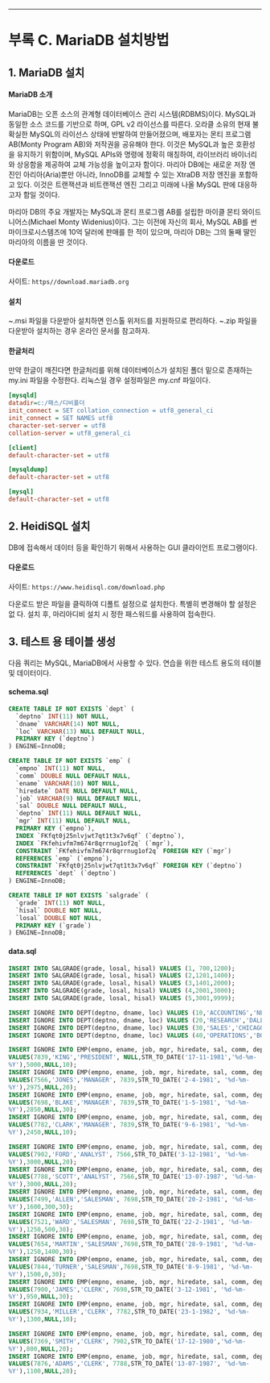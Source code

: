 ***

# 부록 C. MariaDB 설치방법

## 1. MariaDB 설치

#### MariaDB 소개

MariaDB는 오픈 소스의 관계형 데이터베이스 관리 시스템(RDBMS)이다. MySQL과 동일한 소스 코드를 기반으로 하며, GPL v2 라이선스를 따른다. 오라클 소유의 현재 불확실한 MySQL의 라이선스 상태에 반발하여 만들어졌으며, 배포자는 몬티 프로그램 AB(Monty Program AB)와 저작권을 공유해야 한다. 이것은 MySQL과 높은 호환성을 유지하기 위함이며, MySQL APIs와 명령에 정확히 매칭하여, 라이브러리 바이너리와 상응함을 제공하여 교체 가능성을 높이고자 함이다. 마리아 DB에는 새로운 저장 엔진인 아리아(Aria)뿐만 아니라, InnoDB를 교체할 수 있는 XtraDB 저장 엔진을 포함하고 있다. 이것은 트랜잭션과 비트랜잭션 엔진 그리고 미래에 나올 MySQL 판에 대응하고자 함일 것이다.

마리아 DB의 주요 개발자는 MySQL과 몬티 프로그램 AB를 설립한 마이클 몬티 와이드니어스(Michael Monty Widenius)이다. 그는 이전에 자신의 회사, MySQL AB를 썬마이크로시스템즈에 10억 달러에 판매를 한 적이 있으며, 마리아 DB는 그의 둘째 딸인 마리아의 이름을 딴 것이다.

#### 다운로드

사이트: `https//download.mariadb.org`

#### 설치

~.msi 파일을 다운받아 설치하면 인스톨 위저드를 지원하므로 편리하다.
~.zip 파일을 다운받아 설치하는 경우 온라인 문서를 참고하자.

#### 한글처리

만약 한글이 깨진다면 한글처리를 위해 데이터베이스가 설치된 폴더 밑으로 존재하는 my.ini 파일을 수정한다. 리눅스일 경우 설정파일은 my.cnf 파일이다.

```ini
[mysqld]
datadir=c:/패스/디비폴더
init_connect = SET collation_connection = utf8_general_ci
init_connect = SET NAMES utf8
character-set-server = utf8
collation-server = utf8_general_ci

[client]
default-character-set = utf8

[mysqldump]
default-character-set = utf8

[mysql]
default-character-set = utf8
```

## 2. HeidiSQL 설치

DB에 접속해서 데이터 등을 확인하기 위해서 사용하는 GUI 클라이언트 프로그램이다.

#### 다운로드

사이트: `https://www.heidisql.com/download.php`

다운로드 받은 파일을 클릭하여 디폴트 설정으로 설치한다. 특별히 변경해야 할 설정은 없
다. 설치 후, 마리아디비 설치 시 정한 패스워드를 사용하여 접속한다.

## 3. 테스트 용 테이블 생성

다음 쿼리는 MySQL, MariaDB에서 사용할 수 있다. 연습을 위한 테스트 용도의 테이블 및 데이터이다.

#### schema.sql

```sql
CREATE TABLE IF NOT EXISTS `dept` (
  `deptno` INT(11) NOT NULL,
  `dname` VARCHAR(14) NOT NULL,
  `loc` VARCHAR(13) NULL DEFAULT NULL,
  PRIMARY KEY (`deptno`)
) ENGINE=InnoDB;

CREATE TABLE IF NOT EXISTS `emp` (
  `empno` INT(11) NOT NULL,
  `comm` DOUBLE NULL DEFAULT NULL,
  `ename` VARCHAR(10) NOT NULL,
  `hiredate` DATE NULL DEFAULT NULL,
  `job` VARCHAR(9) NULL DEFAULT NULL,
  `sal` DOUBLE NULL DEFAULT NULL,
  `deptno` INT(11) NULL DEFAULT NULL,
  `mgr` INT(11) NULL DEFAULT NULL,
  PRIMARY KEY (`empno`),
  INDEX `FKfqt0j25nlvjwt7qt1t3x7v6qf` (`deptno`),
  INDEX `FKfehivfm7m674r8qrrnug1of2q` (`mgr`),
  CONSTRAINT `FKfehivfm7m674r8qrrnug1of2q` FOREIGN KEY (`mgr`)
  REFERENCES `emp` (`empno`),
  CONSTRAINT `FKfqt0j25nlvjwt7qt1t3x7v6qf` FOREIGN KEY (`deptno`)
  REFERENCES `dept` (`deptno`)
) ENGINE=InnoDB;

CREATE TABLE IF NOT EXISTS `salgrade` (
  `grade` INT(11) NOT NULL,
  `hisal` DOUBLE NOT NULL,
  `losal` DOUBLE NOT NULL,
  PRIMARY KEY (`grade`)
) ENGINE=InnoDB;
```

#### data.sql

```sql
INSERT INTO SALGRADE(grade, losal, hisal) VALUES (1, 700,1200);
INSERT INTO SALGRADE(grade, losal, hisal) VALUES (2,1201,1400);
INSERT INTO SALGRADE(grade, losal, hisal) VALUES (3,1401,2000);
INSERT INTO SALGRADE(grade, losal, hisal) VALUES (4,2001,3000);
INSERT INTO SALGRADE(grade, losal, hisal) VALUES (5,3001,9999);

INSERT IGNORE INTO DEPT(deptno, dname, loc) VALUES (10,'ACCOUNTING','NEW YORK');
INSERT IGNORE INTO DEPT(deptno, dname, loc) VALUES (20,'RESEARCH','DALLAS');
INSERT IGNORE INTO DEPT(deptno, dname, loc) VALUES (30,'SALES','CHICAGO');
INSERT IGNORE INTO DEPT(deptno, dname, loc) VALUES (40,'OPERATIONS','BOSTON');

INSERT IGNORE INTO EMP(empno, ename, job, mgr, hiredate, sal, comm, deptno)
VALUES(7839,'KING','PRESIDENT', NULL,STR_TO_DATE('17-11-1981','%d-%m-
%Y'),5000,NULL,10);
INSERT IGNORE INTO EMP(empno, ename, job, mgr, hiredate, sal, comm, deptno)
VALUES(7566,'JONES','MANAGER', 7839,STR_TO_DATE('2-4-1981', '%d-%m-
%Y'),2975,NULL,20);
INSERT IGNORE INTO EMP(empno, ename, job, mgr, hiredate, sal, comm, deptno)
VALUES(7698,'BLAKE','MANAGER', 7839,STR_TO_DATE('1-5-1981', '%d-%m-
%Y'),2850,NULL,30);
INSERT IGNORE INTO EMP(empno, ename, job, mgr, hiredate, sal, comm, deptno)
VALUES(7782,'CLARK','MANAGER', 7839,STR_TO_DATE('9-6-1981', '%d-%m-
%Y'),2450,NULL,10);

INSERT IGNORE INTO EMP(empno, ename, job, mgr, hiredate, sal, comm, deptno)
VALUES(7902,'FORD','ANALYST', 7566,STR_TO_DATE('3-12-1981', '%d-%m-
%Y'),3000,NULL,20);
INSERT IGNORE INTO EMP(empno, ename, job, mgr, hiredate, sal, comm, deptno)
VALUES(7788,'SCOTT','ANALYST', 7566,STR_TO_DATE('13-07-1987', '%d-%m-
%Y'),3000,NULL,20);
INSERT IGNORE INTO EMP(empno, ename, job, mgr, hiredate, sal, comm, deptno) 
VALUES(7499,'ALLEN','SALESMAN', 7698,STR_TO_DATE('20-2-1981', '%d-%m-
%Y'),1600,300,30);
INSERT IGNORE INTO EMP(empno, ename, job, mgr, hiredate, sal, comm, deptno)
VALUES(7521,'WARD','SALESMAN', 7698,STR_TO_DATE('22-2-1981', '%d-%m-
%Y'),1250,500,30);
INSERT IGNORE INTO EMP(empno, ename, job, mgr, hiredate, sal, comm, deptno)
VALUES(7654,'MARTIN','SALESMAN',7698,STR_TO_DATE('28-9-1981', '%d-%m-
%Y'),1250,1400,30);
INSERT IGNORE INTO EMP(empno, ename, job, mgr, hiredate, sal, comm, deptno)
VALUES(7844,'TURNER','SALESMAN',7698,STR_TO_DATE('8-9-1981', '%d-%m-
%Y'),1500,0,30);
INSERT IGNORE INTO EMP(empno, ename, job, mgr, hiredate, sal, comm, deptno)
VALUES(7900,'JAMES','CLERK', 7698,STR_TO_DATE('3-12-1981', '%d-%m-
%Y'),950,NULL,30);
INSERT IGNORE INTO EMP(empno, ename, job, mgr, hiredate, sal, comm, deptno)
VALUES(7934,'MILLER','CLERK', 7782,STR_TO_DATE('23-1-1982', '%d-%m-
%Y'),1300,NULL,10);

INSERT IGNORE INTO EMP(empno, ename, job, mgr, hiredate, sal, comm, deptno)
VALUES(7369,'SMITH','CLERK', 7902,STR_TO_DATE('17-12-1980','%d-%m-
%Y'),800,NULL,20);
INSERT IGNORE INTO EMP(empno, ename, job, mgr, hiredate, sal, comm, deptno)
VALUES(7876,'ADAMS','CLERK', 7788,STR_TO_DATE('13-07-1987', '%d-%m-
%Y'),1100,NULL,20);
```
